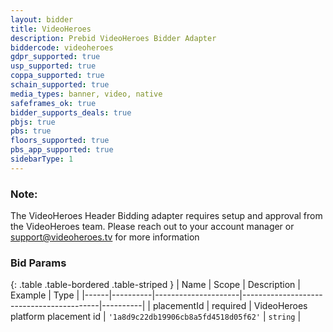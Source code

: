 ```yaml
---
layout: bidder
title: VideoHeroes
description: Prebid VideoHeroes Bidder Adapter
biddercode: videoheroes
gdpr_supported: true
usp_supported: true
coppa_supported: true
schain_supported: true
media_types: banner, video, native
safeframes_ok: true
bidder_supports_deals: true
pbjs: true
pbs: true
floors_supported: true
pbs_app_supported: true
sidebarType: 1
---
```


### Note:

The VideoHeroes Header Bidding adapter requires setup and approval from the VideoHeroes team. Please reach out to your account manager or support@videoheroes.tv for more information

### Bid Params

{: .table .table-bordered .table-striped }
| Name | Scope    | Description         | Example                                  | Type     |
|------|----------|---------------------|------------------------------------------|----------|
| placementId  | required | VideoHeroes platform placement id | `'1a8d9c22db19906cb8a5fd4518d05f62'` | `string` |
